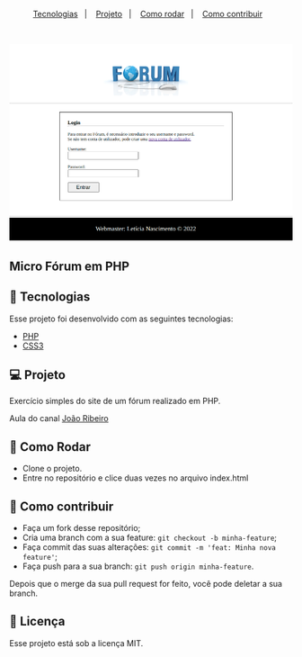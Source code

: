 <p align="center">
  <a href="#-tecnologias">Tecnologias</a>&nbsp;&nbsp;&nbsp;|&nbsp;&nbsp;&nbsp;
  <a href="#-projeto">Projeto</a>&nbsp;&nbsp;&nbsp;|&nbsp;&nbsp;&nbsp;
  <a href="#-como-rodar">Como rodar</a>&nbsp;&nbsp;&nbsp;|&nbsp;&nbsp;&nbsp;
  <a href="#-como-contribuir">Como contribuir</a>&nbsp;&nbsp;&nbsp;
  </p>

<br>

<p align="center">
  <img alt="forum" src=".github/image.png">
</p>

## Micro Fórum em PHP

## 🚀 Tecnologias

Esse projeto foi desenvolvido com as seguintes tecnologias:

- [PHP](https://www.php.net/) 
- [CSS3](https://developer.mozilla.org/pt-BR/docs/Web/CSS) 

## 💻 Projeto

Exercício simples do site de um fórum realizado em PHP.

Aula do canal [João Ribeiro](https://www.youtube.com/watch?v=eV7GkLq6dCo&list=PLXik_5Br-zO8u5mCnTdAxGuUBbhUM9fa6&index=130)

## 🚀 Como Rodar

- Clone o projeto.
- Entre no repositório e clice duas vezes no arquivo index.html

## 🤔 Como contribuir

- Faça um fork desse repositório;
- Cria uma branch com a sua feature: `git checkout -b minha-feature`;
- Faça commit das suas alterações: `git commit -m 'feat: Minha nova feature'`;
- Faça push para a sua branch: `git push origin minha-feature`.

Depois que o merge da sua pull request for feito, você pode deletar a sua branch.

## 📝 Licença

Esse projeto está sob a licença MIT.